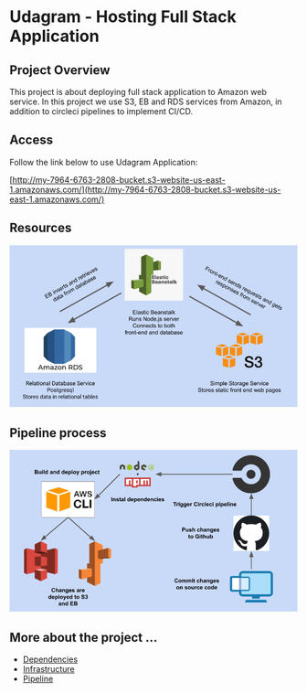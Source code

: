 # Udagram - Hosting Full Stack Application

## Project Overview

This project is about deploying full stack application to Amazon web service. In this project we use S3, EB and RDS services from Amazon, in addition to circleci pipelines to implement CI/CD.

## Access

Follow the link below to use Udagram Application:

[http://my-7964-6763-2808-bucket.s3-website-us-east-1.amazonaws.com/](http://my-7964-6763-2808-bucket.s3-website-us-east-1.amazonaws.com/)

## Resources
![resources diagram](/docs/Resources_diagram.png)

## Pipeline process

![pipeline](/docs/pipeline_process.png)

## More about the project ...

- [Dependencies](/docs/DEPENDENCIES.md)
- [Infrastructure](/docs/INFRASTRUCTURE.md)
- [Pipeline](/docs/PIPELINE.md)

